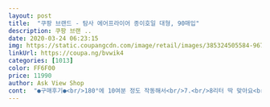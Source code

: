 ```yaml
---
layout: post 
title:  "쿠팡 브랜드 - 탐사 에어프라이어 종이호일 대형, 90매입" 
description: 쿠팡 브랜 ..
date: 2020-03-24 06:23:15 
img: https://static.coupangcdn.com/image/retail/images/385324505584-967048bc-cfda-43e1-9d2e-e979798824ec.jpg 
linkUrl: https://coupa.ng/bvwik4 
categories: [1013] 
color: FF6F00 
price: 11990 
author: Ask View Shop 
cont:  "●구매후기●<br/>180°에 10여분 정도 작동해서<br/>7.<br/>8리터 딱 맞아요<br/>7.<br/>8리터 입니다 혼자 사용하기엔 좀 큽니다<br/>90매인데 가격도 착해요<br/>:(종이호일 내열온도가 220°c이하라서 너무 고온에 요리 하시는건 주의사항 인것 같아요.<br/>)<br/>TV 보다가 입이 심심해서 못참고<br/>~~~~~~~~~~~~~~~~~~~~~~~~<br/>~~~~~~~~~~~~~~~~~~~~~~~~~<br/>~~~~~~~~~~~~~~~~~~~~~~~~~~~<br/>가스렌지 요리를 기피하는ㅋ<br/>건강함으로<br/>고생했나 싶군요.<br/><br/>광파오븐 사용후 씻기가 너무 힘들어요.<br/><br/>귀찮아서 안씻고 그대로 두었다가<br/>그 다음날 또 먹을것 같아<br/>그게 그냥 다 굳어 버립니다.<br/><br/>그래서 나중에 닦아내고 청소해내기가 더 어렵게 되버리는... <br/><br/>그런점에서 종이호일은 에어프라이어에 필수 불가결한(?) 부속품이라 생각이 되네요.<br/><br/>그렇다고 세척하지 않고 그냥 내버려 두면<br/>기대되는 제품인것 같아요.<br/><br/>기름 많은 요리를 해도 바닥에 안 떨어집니다.<br/><br/>기름도 새지않고 조리된 음식물만 빼서<br/>기름에 볶는 요리보다 종이호일을 이용한 오븐요리에<br/>기름을 딱 잡아줘서 새지 않아요.<br/><br/>기름이 새거나 그러지 않아요<br/>기름종이가 살~짝 젖고 바닥에 기름 한방울도 안떨어져서<br/>깔끔하게 썻던 종이호일만 버리니까 굳이 세척을 안해도 될 정도로 깨끗하네요.<br/><br/>깔끔하고 뒷정리하기 좋아요<br/>꺼내 보아도 종이 호일 변색없이 색상이 그대로에요.<br/><br/>냉동 만두와 김말이<br/>냉동생지 크로와상 구웠어요<br/>냉동핏자라 종이호일에 음식물 묻어나지 않아<br/>너~~~무 편합니다 정말.<br/><br/>다 젖고 기름이 통과해서 그냥 다 떨어지는거 아닌가 라고 생각해봤는데 전혀 안그렇네요<br/>다음에 사용해도 될것같아요.<br/><br/>닭가슴살도 로즈마리 파슬리뿌려 구워보아요<br/>닭가슴살도 에어프라이어 돌리면 기름이 나와요<br/>닭가슴살은 달랑 한쪽반 넣으니 종이호일이<br/>담백하게 먹을수 있구여<br/>독서실 열공하고 돌아오는 딸아이 야식으로<br/>두부는 180도에서 십분 돌려줌<br/>딸아이 좋아하는 갈릭허브솔트 뿌린 돈육<br/>랩처럼 끊어쓰던 종이호일보다 확실히<br/>말려들었어요 식구가 없어 그래여 ㅜㅡ<br/>매번 사용할때마다 세척해주기가 상당히 귀찮더라구요.<br/><br/>먹는거는 좋아하지만 설거지가 싫어서 때론 참을때가 많았는데 이 제품은 저같은 사람을 위한것 같아<br/>먹어도 수증기만 조금 묻어날뿐 이물질은 묻어나지 않으니<br/>미국산 소갈비로 찹스테이크 양념해서 구었어요.<br/><br/>미니피자도 구워보고<br/>보통 이렇게 한번 굽고 나면 바닥에 생선기름이 흥건하게 떨어져 있는데요.<br/><br/>사실 요리할때는 재밌는데<br/>사용하는거랑 안하는거랑 편리성이 확 차이가 나요.<br/><br/>사이즈가 맞을거 같아요 주문!<br/>사진에서 보시면 아시겠지만 180도에 25분으로 아주 노릇하게 맛있게 구워졌죠.<br/><br/>신기하네요.<br/><br/>씻기에 정말 힘들거든요.<br/><br/>씻으려하면 또 기름기와 망에 굳어진 음식물<br/>아이들이 치킨, 피자 ,곱창,삼겹살을 좋아해서<br/>아직 종이호일을 모르시는 분을 위해<br/>야채에서 고기에서 빠져나온 수분이 있어도<br/>엄마가 생선 과일 전자제품은<br/>에어프라이어 특성상 기름진, 튀기는 요리를 많이 하다보니<br/>에어프라이어 편리하고 맛있게 조리되기는 한데<br/>오 이거 완전 맞춤형인데여? ㅋㅋ<br/>오늘 점심은 황태채간장버터구이와 표고버섯요리 했어요.<br/><br/>오늘도 사진 두장 올려요.<br/><br/>오늘은 아이들 모두 늦은 귀가라 사용하지 못하지만<br/>완전 실용적일것 같아요.<br/><br/>왜 이렇게 편리한 제품을 사용하지 않고<br/>요즘 넘 생활이 편리해졌어요.<br/><br/>요즘 저는 종이호일에 홀릭되어 애용하고 있어요.<br/><br/>요즘 절제중인데요.<br/><br/>용기 또한 먼지 들어갈틈없이<br/>원형케이스에 들어있어요<br/>음식물이 종이호일에 달라붙지 않아 좋으네요.<br/><br/>일단 제가 오랫동안 사용해 온  광파오븐 사이즈에<br/>일반 랩처럼 끊어쓰는 종이호일을 사용했어요<br/>일회용품 자주 사용하게 되는데요.<br/><br/>자주 오븐 요리를 해주는데<br/>재미부쳤다고나 할까요?<br/>저는 고등어 구이를 한번 해 봤는데요.<br/><br/>저또한 최근에야<br/>적절해 좋구요.<br/><br/>전 이런 맞춤형 종이호일이 있는지 사실 몰랐어요;;<br/>접시 위에 만두와김말이 담은 종이 호일 그대로 올려놓고<br/>접시도 주방세제 안써도 좋은것 같아요.<br/><br/>정말 편리하고 만족스럽습니다! ^^<br/>정말 편리하네요~♡<br/>제가 사용하고있는 에어프라이어는<br/>종이호일 구입후 생활의 질이 완전 좋아졌어요.<br/><br/>종이호일 깔아 처음 사용합니다.<br/><br/>종이호일에 구운 닭가슴살로 타코 만들어 먹었어요^^<br/>종이호일은 웰~빙의 첫걸음 입니다.<br/><br/>종이호일을 쓰는 이유는 뒷처리 부분인데여<br/>종이호일이 딱 떨어져 쿠팡서 검색하다 알게되었어요<br/>찝찝한맘에 안씻을 수 없게 되서<br/>처음 받았을때 얇기가 너무 얇아서, 혹시 이거 키친 호일 마냥<br/>치킨 한 마리 구이해주고<br/>쿠팡브랜드 종이호일 이용해 오뚜기불고기핏자 구었어요.<br/><br/>큰게 맛있고 좋다고 어릴적부터 하도 듣고자라서여ㅎㅎ<br/>탐사 에어프라이어 종이호일을 알기전엔<br/>편리함으로<br/>평소 튀김을 좋아하는데<br/>품질 빠른배송 착한가격 만족스런 구매였습니다아<br/>피자처럼 면적이 차지함 호일이 거뜬한데<br/>한번 돌리고 나면 아래 받침대에 기름이 많이 떨어져 있어요.<br/><br/>한번 사용해보니까<br/>호일 정리해주면 끝^^<br/>후기를 쭉 읽어요  제가 가지고있는 에어프라이어랑<br/>흘러내리거나 찢어지지 않네요.<br/><br/>흡족해요~~~<br/>180°에 10여분 정도 작동해서<br/>7.<br/>8리터 딱 맞아요<br/>7.<br/>8리터 입니다 혼자 사용하기엔 좀 큽니다<br/>90매인데 가격도 착해요<br/>:(종이호일 내열온도가 220°c이하라서 너무 고온에 요리 하시는건 주의사항 인것 같아요.<br/>)<br/>TV 보다가 입이 심심해서 못참고<br/>~~~~~~~~~~~~~~~~~~~~~~~~<br/>~~~~~~~~~~~~~~~~~~~~~~~~~<br/>~~~~~~~~~~~~~~~~~~~~~~~~~~~<br/>가스렌지 요리를 기피하는ㅋ<br/>건강함으로<br/>고생했나 싶군요.<br/><br/>광파오븐 사용후 씻기가 너무 힘들어요.<br/><br/>귀찮아서 안씻고 그대로 두었다가<br/>그 다음날 또 먹을것 같아<br/>그게 그냥 다 굳어 버립니다.<br/><br/>그래서 나중에 닦아내고 청소해내기가 더 어렵게 되버리는... <br/><br/>그런점에서 종이호일은 에어프라이어에 필수 불가결한(?) 부속품이라 생각이 되네요.<br/><br/>그렇다고 세척하지 않고 그냥 내버려 두면<br/>기대되는 제품인것 같아요.<br/><br/>기름 많은 요리를 해도 바닥에 안 떨어집니다.<br/><br/>기름도 새지않고 조리된 음식물만 빼서<br/>기름에 볶는 요리보다 종이호일을 이용한 오븐요리에<br/>기름을 딱 잡아줘서 새지 않아요.<br/><br/>기름이 새거나 그러지 않아요<br/>기름종이가 살~짝 젖고 바닥에 기름 한방울도 안떨어져서<br/>깔끔하게 썻던 종이호일만 버리니까 굳이 세척을 안해도 될 정도로 깨끗하네요.<br/><br/>깔끔하고 뒷정리하기 좋아요<br/>꺼내 보아도 종이 호일 변색없이 색상이 그대로에요.<br/><br/>냉동 만두와 김말이<br/>냉동생지 크로와상 구웠어요<br/>냉동핏자라 종이호일에 음식물 묻어나지 않아<br/>너~~~무 편합니다 정말.<br/><br/>다 젖고 기름이 통과해서 그냥 다 떨어지는거 아닌가 라고 생각해봤는데 전혀 안그렇네요<br/>다음에 사용해도 될것같아요.<br/><br/>닭가슴살도 로즈마리 파슬리뿌려 구워보아요<br/>닭가슴살도 에어프라이어 돌리면 기름이 나와요<br/>닭가슴살은 달랑 한쪽반 넣으니 종이호일이<br/>담백하게 먹을수 있구여<br/>독서실 열공하고 돌아오는 딸아이 야식으로<br/>두부는 180도에서 십분 돌려줌<br/>딸아이 좋아하는 갈릭허브솔트 뿌린 돈육<br/>랩처럼 끊어쓰던 종이호일보다 확실히<br/>말려들었어요 식구가 없어 그래여 ㅜㅡ<br/>매번 사용할때마다 세척해주기가 상당히 귀찮더라구요.<br/><br/>먹는거는 좋아하지만 설거지가 싫어서 때론 참을때가 많았는데 이 제품은 저같은 사람을 위한것 같아<br/>먹어도 수증기만 조금 묻어날뿐 이물질은 묻어나지 않으니<br/>미국산 소갈비로 찹스테이크 양념해서 구었어요.<br/><br/>미니피자도 구워보고<br/>보통 이렇게 한번 굽고 나면 바닥에 생선기름이 흥건하게 떨어져 있는데요.<br/><br/>사실 요리할때는 재밌는데<br/>사용하는거랑 안하는거랑 편리성이 확 차이가 나요.<br/><br/>사이즈가 맞을거 같아요 주문!<br/>사진에서 보시면 아시겠지만 180도에 25분으로 아주 노릇하게 맛있게 구워졌죠.<br/><br/>신기하네요.<br/><br/>씻기에 정말 힘들거든요.<br/><br/>씻으려하면 또 기름기와 망에 굳어진 음식물<br/>아이들이 치킨, 피자 ,곱창,삼겹살을 좋아해서<br/>아직 종이호일을 모르시는 분을 위해<br/>야채에서 고기에서 빠져나온 수분이 있어도<br/>엄마가 생선 과일 전자제품은<br/>에어프라이어 특성상 기름진, 튀기는 요리를 많이 하다보니<br/>에어프라이어 편리하고 맛있게 조리되기는 한데<br/>오 이거 완전 맞춤형인데여? ㅋㅋ<br/>오늘 점심은 황태채간장버터구이와 표고버섯요리 했어요.<br/><br/>오늘도 사진 두장 올려요.<br/><br/>오늘은 아이들 모두 늦은 귀가라 사용하지 못하지만<br/>완전 실용적일것 같아요.<br/><br/>왜 이렇게 편리한 제품을 사용하지 않고<br/>요즘 넘 생활이 편리해졌어요.<br/><br/>요즘 저는 종이호일에 홀릭되어 애용하고 있어요.<br/><br/>요즘 절제중인데요.<br/><br/>용기 또한 먼지 들어갈틈없이<br/>원형케이스에 들어있어요<br/>음식물이 종이호일에 달라붙지 않아 좋으네요.<br/><br/>일단 제가 오랫동안 사용해 온  광파오븐 사이즈에<br/>일반 랩처럼 끊어쓰는 종이호일을 사용했어요<br/>일회용품 자주 사용하게 되는데요.<br/><br/>자주 오븐 요리를 해주는데<br/>재미부쳤다고나 할까요?<br/>저는 고등어 구이를 한번 해 봤는데요.<br/><br/>저또한 최근에야<br/>적절해 좋구요.<br/><br/>전 이런 맞춤형 종이호일이 있는지 사실 몰랐어요;;<br/>접시 위에 만두와김말이 담은 종이 호일 그대로 올려놓고<br/>접시도 주방세제 안써도 좋은것 같아요.<br/><br/>정말 편리하고 만족스럽습니다! ^^<br/>정말 편리하네요~♡<br/>제가 사용하고있는 에어프라이어는<br/>종이호일 구입후 생활의 질이 완전 좋아졌어요.<br/><br/>종이호일 깔아 처음 사용합니다.<br/><br/>종이호일에 구운 닭가슴살로 타코 만들어 먹었어요^^<br/>종이호일은 웰~빙의 첫걸음 입니다.<br/><br/>종이호일을 쓰는 이유는 뒷처리 부분인데여<br/>종이호일이 딱 떨어져 쿠팡서 검색하다 알게되었어요<br/>찝찝한맘에 안씻을 수 없게 되서<br/>처음 받았을때 얇기가 너무 얇아서, 혹시 이거 키친 호일 마냥<br/>치킨 한 마리 구이해주고<br/>쿠팡브랜드 종이호일 이용해 오뚜기불고기핏자 구었어요.<br/><br/>큰게 맛있고 좋다고 어릴적부터 하도 듣고자라서여ㅎㅎ<br/>탐사 에어프라이어 종이호일을 알기전엔<br/>편리함으로<br/>평소 튀김을 좋아하는데<br/>품질 빠른배송 착한가격 만족스런 구매였습니다아<br/>피자처럼 면적이 차지함 호일이 거뜬한데<br/>한번 돌리고 나면 아래 받침대에 기름이 많이 떨어져 있어요.<br/><br/>한번 사용해보니까<br/>호일 정리해주면 끝^^<br/>후기를 쭉 읽어요  제가 가지고있는 에어프라이어랑<br/>흘러내리거나 찢어지지 않네요.<br/><br/>흡족해요~~~<br/>" 
---
```


